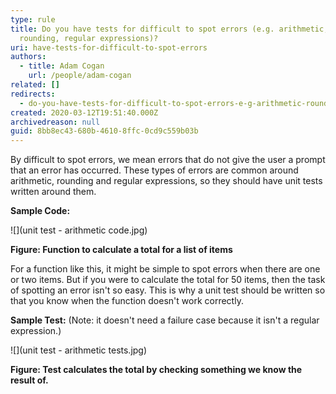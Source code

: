 ```yaml
---
type: rule
title: Do you have tests for difficult to spot errors (e.g. arithmetic,
  rounding, regular expressions)?
uri: have-tests-for-difficult-to-spot-errors
authors:
  - title: Adam Cogan
    url: /people/adam-cogan
related: []
redirects:
  - do-you-have-tests-for-difficult-to-spot-errors-e-g-arithmetic-rounding-regular-expressions
created: 2020-03-12T19:51:40.000Z
archivedreason: null
guid: 8bb8ec43-680b-4610-8ffc-0cd9c559b03b
---
```


By difficult to spot errors, we mean errors that do not give the user a prompt that an error has occurred. These types of errors are common around arithmetic, rounding and regular expressions, so they should have unit tests written around them.

<!--endintro-->

**Sample Code:**

![](unit test - arithmetic code.jpg)

**Figure: Function to calculate a total for a list of items** 

For a function like this, it might be simple to spot errors when there are one or two items. But if you were to calculate the total for 50 items, then the task of spotting an error isn't so easy. This is why a unit test should be written so that you know when the function doesn't work correctly.

**Sample Test:** (Note: it doesn't need a failure case because it isn't a regular expression.)

![](unit test - arithmetic tests.jpg)

**Figure: Test calculates the total by checking something we know the result of.**